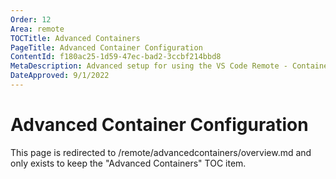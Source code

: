 ```yaml
---
Order: 12
Area: remote
TOCTitle: Advanced Containers
PageTitle: Advanced Container Configuration
ContentId: f180ac25-1d59-47ec-bad2-3ccbf214bbd8
MetaDescription: Advanced setup for using the VS Code Remote - Containers extension
DateApproved: 9/1/2022
---
```

# Advanced Container Configuration

This page is redirected to /remote/advancedcontainers/overview.md and only exists to keep the "Advanced Containers" TOC item.
